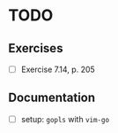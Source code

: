 # TODO

## Exercises

- [ ] Exercise 7.14, p. 205

## Documentation

- [ ] setup: `gopls` with `vim-go`
